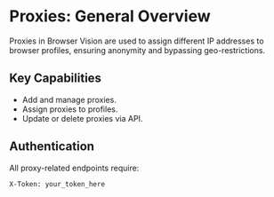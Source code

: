 # Proxies: General Overview

Proxies in Browser Vision are used to assign different IP addresses to browser profiles, ensuring anonymity and bypassing geo-restrictions.

## Key Capabilities

* Add and manage proxies.
* Assign proxies to profiles.
* Update or delete proxies via API.

## Authentication

All proxy-related endpoints require:

```
X-Token: your_token_here
```